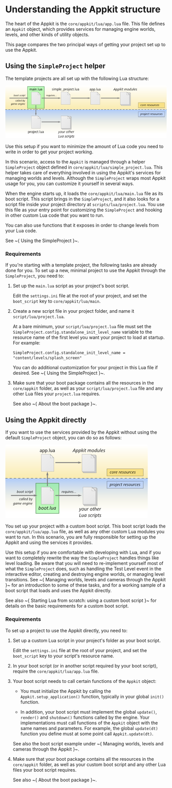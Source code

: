 # Understanding the Appkit structure

The heart of the Appkit is the `core/appkit/lua/app.lua` file. This file defines an `Appkit` object, which provides services for managing engine worlds, levels, and other kinds of utility objects.

This page compares the two principal ways of getting your project set up to use the Appkit.

## Using the `SimpleProject` helper

The template projects are all set up with the following Lua structure:

![Template project Lua structure](../../../images/appkit_structure.png)

Use this setup if you want to minimize the amount of Lua code you need to write in order to get your project working.

In this scenario, access to the `Appkit` is managed through a helper `SimpleProject` object defined in `core/appkit/lua/simple_project.lua`. This helper takes care of everything involved in using the Appkit's services for managing worlds and levels. Although the `SimpleProject` wraps most Appkit usage for you, you can customize it yourself in several ways.

When the engine starts up, it loads the `core/appkit/lua/main.lua` file as its boot script. This script brings in the `SimpleProject`, and it also looks for a script file inside your project directory at `scripts/lua/project.lua`. You use this file as your entry point for customizing the `SimpleProject` and hooking in other custom Lua code that you want to run.

You can also use functions that it exposes in order to change levels from your Lua code.

See ~{ Using the SimpleProject }~.

### Requirements

If you're starting with a template project, the following tasks are already done for you. To set up a new, minimal project to use the Appkit through the `SimpleProject`, you need to:

1.	Set up the `main.lua` script as your project's boot script.

	Edit the `settings.ini` file at the root of your project, and set the `boot_script` key to `core/appkit/lua/main`.

2.	Create a new script file in your project folder, and name it `script/lua/project.lua`.

	At a bare minimum, your `script/lua/project.lua` file must set the `SimpleProject.config.standalone_init_level_name` variable to the resource name of the first level you want your project to load at startup. For example:

	~~~{lua}
	SimpleProject.config.standalone_init_level_name = "content/levels/splash_screen"
	~~~

	You can do additional customization for your project in this Lua file if desired. See ~{ Using the SimpleProject }~.

3.	Make sure that your boot package contains all the resources in the `core/appkit` folder, as well as your `script/lua/project.lua` file and any other Lua files your `project.lua` requires.

	See also ~{ About the boot package }~.

## Using the Appkit directly

If you want to use the services provided by the Appkit without using the default `SimpleProject` object, you can do so as follows:

![Lua structure using the Appkit](../../../images/appkit_structure_custom_boot.png)

You set up your project with a custom boot script. This boot script loads the `core/appkit/lua/app.lua` file, as well as any other custom Lua modules you want to run. In this scenario, you are fully responsible for setting up the Appkit and using the services it provides.

Use this setup if you are comfortable with developing with Lua, and if you want to completely rewrite the way the `SimpleProject` handles things like level loading. Be aware that you will need to re-implement yourself most of what the `SimpleProject` does, such as handling the Test Level event in the interactive editor, creating and destroying engine worlds, or managing level transitions. See ~{ Managing worlds, levels and cameras through the Appkit }~ for an introduction to some of these tasks, and for a working sample of a boot script that loads and uses the Appkit directly.

See also ~{ Starting Lua from scratch: using a custom boot script }~ for details on the basic requirements for a custom boot script.

### Requirements

To set up a project to use the Appkit directly, you need to:

1.	Set up a custom Lua script in your project's folder as your boot script.

	Edit the `settings.ini` file at the root of your project, and set the `boot_script` key to your script's resource name.

2.	In your boot script (or in another script required by your boot script), require the `core/appkit/lua/app.lua` file.

3.	Your boot script needs to call certain functions of the `Appkit` object:

	-	You must initialize the Appkit by calling the `Appkit.setup_application()` function, typically in your global `init()` function.

	-	In addition, your boot script must implement the global `update()`, `render()` and `shutdown()` functions called by the engine. Your implementations must call functions of the `Appkit` object with the same names and parameters. For example, the global `update(dt)` function you define must at some point call `Appkit.update(dt)`.

	See also the boot script example under ~{ Managing worlds, levels and cameras through the Appkit }~.

4.	Make sure that your boot package contains all the resources in the `core/appkit` folder, as well as your custom boot script and any other Lua files your boot script requires.

	See also ~{ About the boot package }~.
